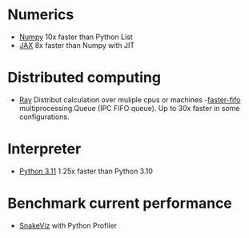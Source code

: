 # Numerics
- [Numpy](https://github.com/numpy/numpy) 10x faster than Python List
- [JAX](https://github.com/google/jax) 8x faster than Numpy with JIT

# Distributed computing
- [Ray](https://github.com/ray-project/ray) Distribut calculation over muliple cpus or machines
-[faster-fifo](https://github.com/alex-petrenko/faster-fifo) multiprocessing.Queue (IPC FIFO queue). Up to 30x faster in some configurations.

# Interpreter
- [Python 3.11](https://docs.python.org/3/whatsnew/3.11.html) 1.25x faster than Python 3.10

# Benchmark current performance
- [SnakeViz](https://github.com/jiffyclub/snakeviz) with Python Profiler
